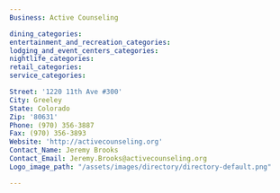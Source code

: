 ```yaml
---
Business: Active Counseling

dining_categories:
entertainment_and_recreation_categories:
lodging_and_event_centers_categories:
nightlife_categories:
retail_categories:
service_categories:

Street: '1220 11th Ave #300'
City: Greeley
State: Colorado
Zip: '80631'
Phone: (970) 356-3887
Fax: (970) 356-3893
Website: 'http://activecounseling.org'
Contact_Name: Jeremy Brooks
Contact_Email: Jeremy.Brooks@activecounseling.org
Logo_image_path: "/assets/images/directory/directory-default.png"

---
```



